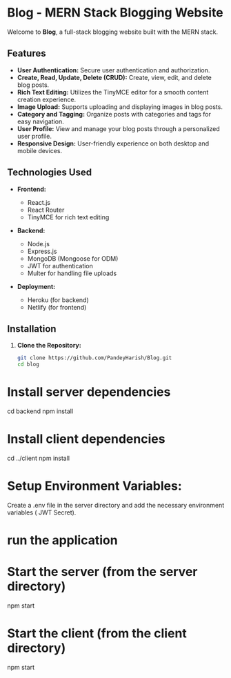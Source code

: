 # Blog - MERN Stack Blogging Website

Welcome to **Blog**, a full-stack blogging website built with the MERN stack.

## Features

- **User Authentication:** Secure user authentication and authorization.
- **Create, Read, Update, Delete (CRUD):** Create, view, edit, and delete blog posts.
- **Rich Text Editing:** Utilizes the TinyMCE editor for a smooth content creation experience.
- **Image Upload:** Supports uploading and displaying images in blog posts.
- **Category and Tagging:** Organize posts with categories and tags for easy navigation.
- **User Profile:** View and manage your blog posts through a personalized user profile.
- **Responsive Design:** User-friendly experience on both desktop and mobile devices.

## Technologies Used

- **Frontend:**
  - React.js
  - React Router
  - TinyMCE for rich text editing
- **Backend:**

  - Node.js
  - Express.js
  - MongoDB (Mongoose for ODM)
  - JWT for authentication
  - Multer for handling file uploads

- **Deployment:**
  - Heroku (for backend)
  - Netlify (for frontend)

## Installation

1. **Clone the Repository:**
   ```bash
   git clone https://github.com/PandeyHarish/Blog.git
   cd blog
   ```

# Install server dependencies

cd backend
npm install

# Install client dependencies

cd ../client
npm install

# Setup Environment Variables:

Create a .env file in the server directory and add the necessary environment variables ( JWT Secret).

# run the application

# Start the server (from the server directory)

npm start

# Start the client (from the client directory)

npm start
